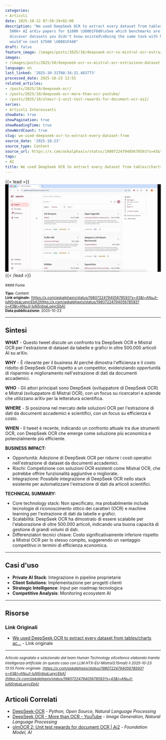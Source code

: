 ```yaml
---
categories:
- Articoli
date: 2025-10-22 07:59:29+02:00
description: "We used DeepSeek OCR to extract every dataset from tables/charts across
  500k+ AI arXiv papers for $1000 \U0001F680\nSee which benchmarks are trending and
  discover datasets you didn't know existed\nDoing the same task with Mistral OCR
  would've cost $7500 \U0001F440"
draft: false
feature_image: /images/posts/2025/10/deepseek-ocr-vs-mistral-ocr-estrazione-dataset-arxiv-featured.webp
images:
- /images/posts/2025/10/deepseek-ocr-vs-mistral-ocr-estrazione-dataset-arxiv-featured.webp
language: en
last_linked: '2025-10-31T08:34:31.483773'
processed_date: 2025-10-23 13:55
related_articles:
- /posts/2025/10/deepseek-ocr/
- /posts/2025/10/deepseek-ocr-more-than-ocr-youtube/
- /posts/2025/10/olmocr-2-unit-test-rewards-for-document-ocr-ai2/
series:
- Articoli Interessanti
showDate: true
showPagination: true
showReadingTime: true
showWordCount: true
slug: we-used-deepseek-ocr-to-extract-every-dataset-from
source_date: '2025-10-23'
source_type: Content
source_url: https://x.com/askalphaxiv/status/1980722479405678593?s=43&t=ANuJI-IuN5rdsaLueycEbA
tags:
- AI
title: We used DeepSeek OCR to extract every dataset from tables/charts ac...
---
```


{{< lead >}}
![Featured image](/images/posts/2025/10/deepseek-ocr-vs-mistral-ocr-estrazione-dataset-arxiv-featured.webp)
{{< /lead >}}

<small>
#### Fonte

**Tipo:** Content  
**Link originale:** [https://x.com/askalphaxiv/status/1980722479405678593?s=43&t=ANuJI-IuN5rdsaLueycEbA](https://x.com/askalphaxiv/status/1980722479405678593?s=43&t=ANuJI-IuN5rdsaLueycEbA)  
**Data pubblicazione:** 2025-10-23

</small>

---

## Sintesi

**WHAT** - Questo tweet discute un confronto tra DeepSeek OCR e Mistral OCR per l'estrazione di dataset da tabelle e grafici in oltre 500.000 articoli AI su arXiv.

**WHY** - È rilevante per il business AI perché dimostra l'efficienza e il costo ridotto di DeepSeek OCR rispetto a un competitor, evidenziando opportunità di risparmio e miglioramento nell'estrazione di dati da documenti accademici.

**WHO** - Gli attori principali sono DeepSeek (sviluppatore di DeepSeek OCR) e Mistral (sviluppatore di Mistral OCR), con un focus su ricercatori e aziende che utilizzano arXiv per la letteratura scientifica.

**WHERE** - Si posiziona nel mercato delle soluzioni OCR per l'estrazione di dati da documenti accademici e scientifici, con un focus su efficienza e costo.

**WHEN** - Il tweet è recente, indicando un confronto attuale tra due strumenti OCR, con DeepSeek OCR che emerge come soluzione più economica e potenzialmente più efficiente.

**BUSINESS IMPACT:**
- Opportunità: Adozione di DeepSeek OCR per ridurre i costi operativi nell'estrazione di dataset da documenti accademici.
- Rischi: Competizione con soluzioni OCR esistenti come Mistral OCR, che potrebbe offrire funzionalità aggiuntive o migliorate.
- Integrazione: Possibile integrazione di DeepSeek OCR nello stack esistente per automatizzare l'estrazione di dati da articoli scientifici.

**TECHNICAL SUMMARY:**
- Core technology stack: Non specificato, ma probabilmente include tecnologie di riconoscimento ottico dei caratteri (OCR) e machine learning per l'estrazione di dati da tabelle e grafici.
- Scalabilità: DeepSeek OCR ha dimostrato di essere scalabile per l'elaborazione di oltre 500.000 articoli, indicando una buona capacità di gestione di grandi volumi di dati.
- Differenziatori tecnici chiave: Costo significativamente inferiore rispetto a Mistral OCR per lo stesso compito, suggerendo un vantaggio competitivo in termini di efficienza economica.

---

## Casi d'uso

- **Private AI Stack**: Integrazione in pipeline proprietarie
- **Client Solutions**: Implementazione per progetti clienti
- **Strategic Intelligence**: Input per roadmap tecnologica
- **Competitive Analysis**: Monitoring ecosystem AI

---



## Risorse

### Link Originali
- [We used DeepSeek OCR to extract every dataset from tables/charts ac...](https://x.com/askalphaxiv/status/1980722479405678593?s=43&t=ANuJI-IuN5rdsaLueycEbA) - Link originale


---

*<small>Articolo segnalato e selezionato dal team Human Technology eXcellence elaborato tramite intelligenza artificiale (in questo caso con LLM HTX-EU-Mistral3.1Small) il 2025-10-23 13:55
Fonte originale: [https://x.com/askalphaxiv/status/1980722479405678593?s=43&t=ANuJI-IuN5rdsaLueycEbA](https://x.com/askalphaxiv/status/1980722479405678593?s=43&t=ANuJI-IuN5rdsaLueycEbA)</small>*

## Articoli Correlati

- [DeepSeek-OCR](/posts/2025/10/deepseek-ocr/) - *Python, Open Source, Natural Language Processing*
- [DeepSeek OCR - More than OCR - YouTube](/posts/2025/10/deepseek-ocr-more-than-ocr-youtube/) - *Image Generation, Natural Language Processing*
- [olmOCR 2: Unit test rewards for document OCR  | Ai2](/posts/2025/10/olmocr-2-unit-test-rewards-for-document-ocr-ai2/) - *Foundation Model, AI*